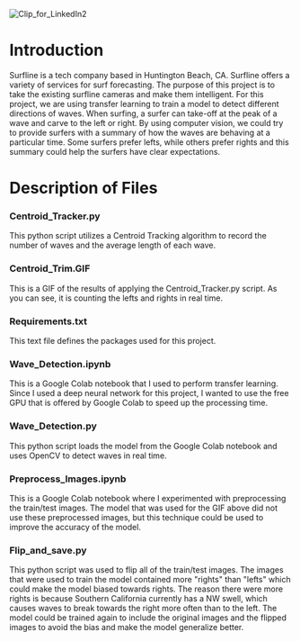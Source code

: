 ![Clip_for_LinkedIn2](https://user-images.githubusercontent.com/66560796/111404254-af074f00-868b-11eb-8447-4631976df973.gif)

# Introduction

Surfline is a tech company based in Huntington Beach, CA. Surfline offers a variety of services for surf forecasting. The purpose of this project is to take the existing surfline cameras and make them intelligent. For this project, we are using transfer learning to train a model to detect different directions of waves. When surfing, a surfer can take-off at the peak of a wave and carve to the left or right. By using computer vision, we could try to provide surfers with a summary of how the waves are behaving at a particular time. Some surfers prefer lefts, while others prefer rights and this summary could help the surfers have clear expectations.

# Description of Files

### Centroid_Tracker.py
This python script utilizes a Centroid Tracking algorithm to record the number of waves and the average length of each wave. 

### Centroid_Trim.GIF
This is a GIF of the results of applying the Centroid_Tracker.py script. As you can see, it is counting the lefts and rights in real time.

### Requirements.txt
This text file defines the packages used for this project.

### Wave_Detection.ipynb
This is a Google Colab notebook that I used to perform transfer learning. Since I used a deep neural network for this project, I wanted to use the free GPU that is offered by Google Colab to speed up the processing time.

### Wave_Detection.py
This python script loads the model from the Google Colab notebook and uses OpenCV to detect waves in real time.

### Preprocess_Images.ipynb
This is a Google Colab notebook where I experimented with preprocessing the train/test images. The model that was used for the GIF above did not use these preprocessed images, but this technique could be used to improve the accuracy of the model.

### Flip_and_save.py
This python script was used to flip all of the train/test images. The images that were used to train the model contained more "rights" than "lefts" which could make the model biased towards rights. The reason there were more rights is because Southern California currently has a NW swell, which causes waves to break towards the right more often than to the left. The model could be trained again to include the original images and the flipped images to avoid the bias and make the model generalize better.

